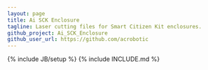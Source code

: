 ```yaml
---
layout: page
title: Ai SCK Enclosure
tagline: Laser cutting files for Smart Citizen Kit enclosures.
github_project: Ai_SCK_Enclosure
github_user_url: https://github.com/acrobotic
---
```

{% include JB/setup %}
{% include INCLUDE.md %}
